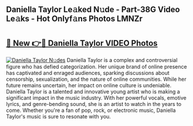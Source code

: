 ## Daniella Taylor Le𝚊ked N𝚞de - Part-38G Video Le𝚊ks - Hot Onlyf𝚊ns Photos LMNZr

# <h2><a href="http://ac31559.deff.icu/?id=Daniella+Taylor">🔗 New 👉🔴 Daniella Taylor VIDEO Photos</a></h2>

[![Daniella Taylor N𝚞des](https://i.imgur.com/rIISA9y.gif)](http://ac31559.deff.icu/?id=Daniella+Taylor)
Daniella Taylor is a complex and controversial figure who has defied categorization. Her unique brand of online presence has captivated and enraged audiences, sparking discussions about censorship, sexualization, and the nature of online communities. While her future remains uncertain, her impact on online culture is undeniable. Daniella Taylor is a talented and innovative young artist who is making a significant impact in the music industry. With her powerful vocals, emotive lyrics, and genre-bending sound, she is an artist to watch in the years to come. Whether you're a fan of pop, rock, or electronic music, Daniella Taylor's music is sure to resonate with you.
